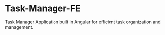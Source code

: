 # Task-Manager-FE
 Task Manager Application built in Angular for efficient task organization and management.
